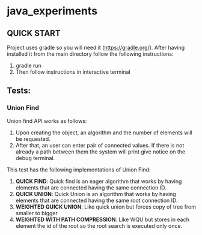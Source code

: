 # java_experiments

## QUICK START
Project uses gradle so you will need it (https://gradle.org/). After having installed it from the main directory follow the following instructions:
1) gradle run
2) Then follow instructions in interactive terminal

## Tests: 
### Union Find
Union find API works as follows:
1) Upon creating the object, an algorithm and the number of elements will be requested.
2) After that, an user can enter pair of connected values. If there is not already a path between them the system will print give notice on the debug terminal.

This test has the following implementations of Union Find:
1) __QUICK FIND__: Quick find is an eager algorithm that works by having elements that are connected having the same connection ID.
2) __QUICK UNION__: Quick Union is an algorithm that works by having elements that are connected having the same root connection ID.
3) __WEIGHTED QUICK UNION__: Like quick union but forces copy of tree from smaller to bigger
4) __WEIGHTED WITH PATH COMPRESSION__: Like WQU but stores in each element the id of the root so the root search is executed only once.
